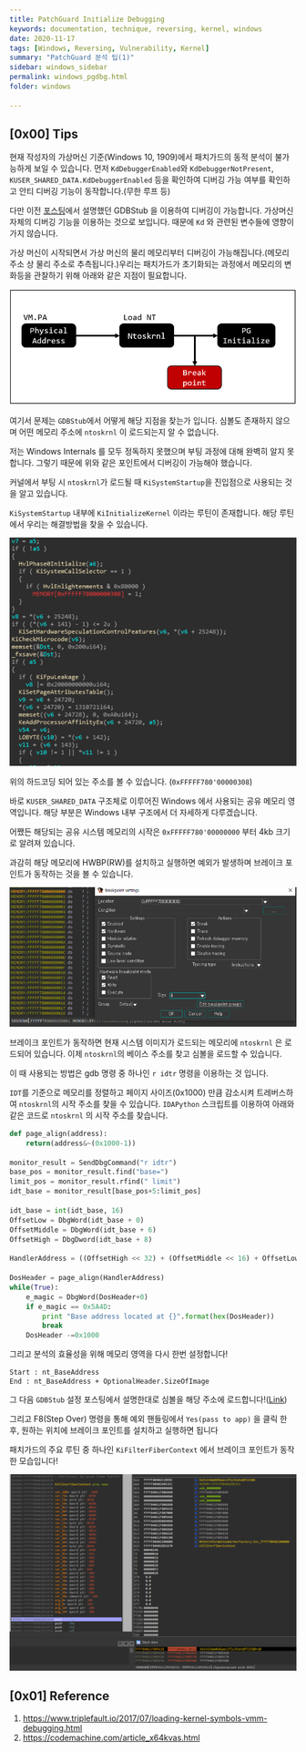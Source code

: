 ```yaml
---
title: PatchGuard Initialize Debugging
keywords: documentation, technique, reversing, kernel, windows
date: 2020-11-17
tags: [Windows, Reversing, Vulnerability, Kernel]
summary: "PatchGuard 분석 팁(1)"
sidebar: windows_sidebar
permalink: windows_pgdbg.html
folder: windows

---
```


## [0x00] Tips

현재 작성자의 가상머신 기준(Windows 10, 1909)에서 패치가드의 동적 분석이 불가능하게 보일 수 있습니다.
먼저 `KdDebuggerEnabled`와 `KdDebuggerNotPresent`, `KUSER_SHARED_DATA.KdDebuggerEnabled` 등을 확인하여 디버깅 가능 여부를 확인하고 안티 디버깅 기능이 동작합니다.(무한 루프 등)

다만 이전 [포스팅](https://shhoya.github.io/gdbstub.html)에서 설명했던 GDBStub 을 이용하여 디버깅이 가능합니다. 가상머신 자체의 디버깅 기능을 이용하는 것으로 보입니다. 때문에 `Kd` 와 관련된 변수들에 영향이 가지 않습니다.

가상 머신이 시작되면서 가상 머신의 물리 메모리부터 디버깅이 가능해집니다.(메모리 주소 상 물리 주소로 추측됩니다.)우리는 패치가드가 초기화되는 과정에서 메모리의 변화등을 관찰하기 위해 아래와 같은 지점이 필요합니다.

<img src="https://github.com/Shhoya/shhoya.github.io/blob/master/rsrc/windows/pgpre_00.png?raw=true">

여기서 문제는 `GDBStub`에서 어떻게 해당 지점을 찾는가 입니다. 심볼도 존재하지 않으며 어떤 메모리 주소에 `ntoskrnl` 이 로드되는지 알 수 없습니다.

저는 Windows Internals 를 모두 정독하지 못했으며 부팅 과정에 대해 완벽히 알지 못합니다. 그렇기 때문에 위와 같은 포인트에서 디버깅이 가능해야 했습니다.

커널에서 부팅 시 `ntoskrnl`가 로드될 때 `KiSystemStartup`을 진입점으로 사용되는 것을 알고 있습니다.

`KiSystemStartup` 내부에 `KiInitializeKernel` 이라는 루틴이 존재합니다. 해당 루틴에서 우리는 해결방법을 찾을 수 있습니다.

<img src="https://github.com/Shhoya/shhoya.github.io/blob/master/rsrc/windows/pgpre_01.png?raw=true">

위의 하드코딩 되어 있는 주소를 볼 수 있습니다. (`0xFFFFF780'00000308`)

바로 `KUSER_SHARED_DATA` 구조체로 이루어진 Windows 에서 사용되는 공유 메모리 영역입니다. 해당 부분은 Windows 내부 구조에서 더 자세하게 다루겠습니다. 

어쨌든 해당되는 공유 시스템 메모리의 시작은 `0xFFFFF780'00000000` 부터 4kb 크기로 알려져 있습니다.

과감히 해당 메모리에 HWBP(RW)를 설치하고 실행하면 예외가 발생하며 브레이크 포인트가 동작하는 것을 볼 수 있습니다.

<img src="https://github.com/Shhoya/shhoya.github.io/blob/master/rsrc/windows/pgpre_02.png?raw=true">

브레이크 포인트가 동작하면 현재 시스템 이미지가 로드되는 메모리에 `ntoskrnl` 은 로드되어 있습니다. 이제 `ntoskrnl`의 베이스 주소를 찾고 심볼을 로드할 수 있습니다.

이 때 사용되는 방법은 gdb 명령 중 하나인 `r idtr` 명령을 이용하는 것 입니다.

`IDT`를 기준으로 메모리를 정렬하고 페이지 사이즈(0x1000) 만큼 감소시켜 트레버스하여 `ntoskrnl`의 시작 주소를 찾을 수 있습니다. `IDAPython` 스크립트를 이용하여 아래와 같은 코드로 `ntoskrnl` 의 시작 주소를 찾습니다.

```python
def page_align(address):
    return(address&~(0x1000-1))

monitor_result = SendDbgCommand("r idtr")
base_pos = monitor_result.find("base=")
limit_pos = monitor_result.rfind(" limit")
idt_base = monitor_result[base_pos+5:limit_pos]

idt_base = int(idt_base, 16)
OffsetLow = DbgWord(idt_base + 0)
OffsetMiddle = DbgWord(idt_base + 6)
OffsetHigh = DbgDword(idt_base + 8)

HandlerAddress = ((OffsetHigh << 32) + (OffsetMiddle << 16) + OffsetLow)

DosHeader = page_align(HandlerAddress)
while(True):
    e_magic = DbgWord(DosHeader+0)
    if e_magic == 0x5A4D:
        print "Base address located at {}".format(hex(DosHeader))
        break
    DosHeader -=0x1000
```

그리고 분석의 효율성을 위해 메모리 영역을 다시 한번 설정합니다!

```
Start : nt_BaseAddress
End : nt_BaseAddress + OptionalHeader.SizeOfImage
```

그 다음 `GDBStub` 설정 포스팅에서 설명한대로 심볼을 해당 주소에 로드합니다!([Link](https://shhoya.github.io/gdbstub.html#0x03-load-symbol))

그리고 F8(Step Over) 명령을 통해 예외 핸들링에서 `Yes(pass to app)` 을 클릭 한 후, 원하는 위치에 브레이크 포인트를 설치하고 실행하면 됩니다

패치가드의 주요 루틴 중 하나인 `KiFilterFiberContext` 에서 브레이크 포인트가 동작한 모습입니다!

<img src="https://github.com/Shhoya/shhoya.github.io/blob/master/rsrc/windows/pgpre_03.png?raw=true">



## [0x01] Reference

1. https://www.triplefault.io/2017/07/loading-kernel-symbols-vmm-debugging.html
2. https://codemachine.com/article_x64kvas.html